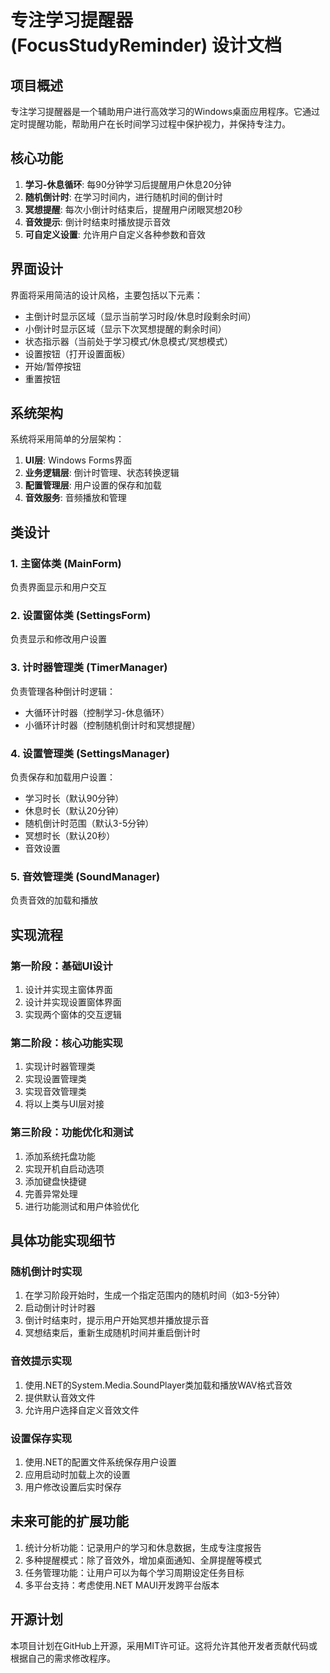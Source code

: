 # 专注学习提醒器 (FocusStudyReminder) 设计文档

## 项目概述
专注学习提醒器是一个辅助用户进行高效学习的Windows桌面应用程序。它通过定时提醒功能，帮助用户在长时间学习过程中保护视力，并保持专注力。

## 核心功能
1. **学习-休息循环**: 每90分钟学习后提醒用户休息20分钟
2. **随机倒计时**: 在学习时间内，进行随机时间的倒计时
3. **冥想提醒**: 每次小倒计时结束后，提醒用户闭眼冥想20秒
4. **音效提示**: 倒计时结束时播放提示音效
5. **可自定义设置**: 允许用户自定义各种参数和音效

## 界面设计
界面将采用简洁的设计风格，主要包括以下元素：
- 主倒计时显示区域（显示当前学习时段/休息时段剩余时间）
- 小倒计时显示区域（显示下次冥想提醒的剩余时间）
- 状态指示器（当前处于学习模式/休息模式/冥想模式）
- 设置按钮（打开设置面板）
- 开始/暂停按钮
- 重置按钮

## 系统架构
系统将采用简单的分层架构：
1. **UI层**: Windows Forms界面
2. **业务逻辑层**: 倒计时管理、状态转换逻辑
3. **配置管理层**: 用户设置的保存和加载
4. **音效服务**: 音频播放和管理

## 类设计

### 1. 主窗体类 (MainForm)
负责界面显示和用户交互

### 2. 设置窗体类 (SettingsForm)
负责显示和修改用户设置

### 3. 计时器管理类 (TimerManager)
负责管理各种倒计时逻辑：
- 大循环计时器（控制学习-休息循环）
- 小循环计时器（控制随机倒计时和冥想提醒）

### 4. 设置管理类 (SettingsManager)
负责保存和加载用户设置：
- 学习时长（默认90分钟）
- 休息时长（默认20分钟）
- 随机倒计时范围（默认3-5分钟）
- 冥想时长（默认20秒）
- 音效设置

### 5. 音效管理类 (SoundManager)
负责音效的加载和播放

## 实现流程

### 第一阶段：基础UI设计
1. 设计并实现主窗体界面
2. 设计并实现设置窗体界面
3. 实现两个窗体的交互逻辑

### 第二阶段：核心功能实现
1. 实现计时器管理类
2. 实现设置管理类
3. 实现音效管理类
4. 将以上类与UI层对接

### 第三阶段：功能优化和测试
1. 添加系统托盘功能
2. 实现开机自启动选项
3. 添加键盘快捷键
4. 完善异常处理
5. 进行功能测试和用户体验优化

## 具体功能实现细节

### 随机倒计时实现
1. 在学习阶段开始时，生成一个指定范围内的随机时间（如3-5分钟）
2. 启动倒计时计时器
3. 倒计时结束时，提示用户开始冥想并播放提示音
4. 冥想结束后，重新生成随机时间并重启倒计时

### 音效提示实现
1. 使用.NET的System.Media.SoundPlayer类加载和播放WAV格式音效
2. 提供默认音效文件
3. 允许用户选择自定义音效文件

### 设置保存实现
1. 使用.NET的配置文件系统保存用户设置
2. 应用启动时加载上次的设置
3. 用户修改设置后实时保存

## 未来可能的扩展功能
1. 统计分析功能：记录用户的学习和休息数据，生成专注度报告
2. 多种提醒模式：除了音效外，增加桌面通知、全屏提醒等模式
3. 任务管理功能：让用户可以为每个学习周期设定任务目标
4. 多平台支持：考虑使用.NET MAUI开发跨平台版本

## 开源计划
本项目计划在GitHub上开源，采用MIT许可证。这将允许其他开发者贡献代码或根据自己的需求修改程序。 